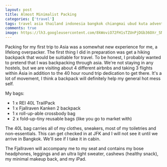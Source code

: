 ```yaml
---
layout: post
title: Almost Minimalist Packing
categories: ['travel']
tags: travel asia thailand indonesia bangkok chiangmai ubud kuta adventure featured
comments: true
image: https://lh3.googleusercontent.com/8kWoviO72FH1sTZUnPjDGb36OXr_SNYdIh_9rQApKCtO6694ORq71JI5VXYJRGlEVdrZe4PavZ5yZXL_eYWhEmsxH4MSbt3fdH-FNEUb4E4piDBA0hZhi5xc5zjK97fP6XsBKqanj5I=w2400
---
```


Packing for my first trip to Asia was a somewhat new experience for me, a lifelong overpacker. The first thing I did in preparation was get a hiking backpack that would be suitiable for travel. To be honest, I probably wanted to pretend that I was backpacking through asia. We're not staying in any hostels, but we are visiting about 4 different airbnbs and taking 3 flights within Asia in addition to the 40 hour round trip dedication to get there. It's a lot of movement, I think a backpack will definitely help my general hot mess self.

<a data-pin-do="embedBoard" data-pin-board-width="600" data-pin-scale-height="240" data-pin-scale-width="80" href="https://www.pinterest.com/lorashley/2-g-i-r-l-s-1-t-r-e-k/p-a-c-k/"></a>

My bags:

- 1 x REI 40L TrailPack
- 1 x Fjallraven Kanken 2 backpack
- 1 x roll-up-able crossbody bag
- 2 x fold-up-tiny reusable bags (like you go to market with)

The 40L bag carries all of my clothes, sneakers, most of my toiletries and non-essentials. This can get checked in at JFK and I will not see it until we arrive in Bangkok. We'll see if I take it in cabin.

The Fjallraven will accompany me to my seat and contains my bose headphones, leggings and an ultra light sweater, cashews (healthy snack), my minimal makeup back, and my iPad.
